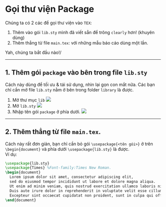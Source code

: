 # Gọi thư viện Package
Chúng ta có 2 các để gọi thư viện vào `TEX`:
  1. Thêm vào gói `lib.sty` mình đã viết sẵn để trông `clearly` hơn! (khuyên dùng)
  2. Thêm thẳng từ file `main.tex`: với những mẫu báo cáo dùng một lần.
  
Yah, chúng ta bắt đầu nào!/

---
## 1. Thêm gói `package` vào bên trong file `lib.sty`
Cách này dùng để tối ưu & tái sử dụng, nhìn lại gọn con mắt nữa. Các bạn chỉ cần mở file `lib.sty` nằm ở bên trong folder `library` là được.
1. Mở thư mục `lib`
![](https://scontent.xx.fbcdn.net/v/t1.15752-9/126816144_403465127358325_4090312606682937689_n.png?_nc_cat=106&ccb=2&_nc_sid=58c789&_nc_ohc=NIk-Ba51lhEAX-MoTm0&_nc_ad=z-m&_nc_cid=0&_nc_ht=scontent.xx&oh=7ab47ad9451590b3136067941a03cd44&oe=5FDCD7CB)
2. Mở `lib.sty`
![](https://scontent.xx.fbcdn.net/v/t1.15752-9/126844480_825448784906119_3612541100103478620_n.png?_nc_cat=105&ccb=2&_nc_sid=58c789&_nc_ohc=slOp474ixp8AX9DVOD6&_nc_ad=z-m&_nc_cid=0&_nc_ht=scontent.xx&oh=26a1f4344244727a2a85bbc76e19bc21&oe=5FDC7676)
3. Nhập tên gói `package` ở phía dưới.
![](https://scontent.xx.fbcdn.net/v/t1.15752-9/126616135_2793982420847890_5302460179283652744_n.png?_nc_cat=103&ccb=2&_nc_sid=58c789&_nc_ohc=kVyWMBt8VtgAX8Ie6mQ&_nc_oc=AQmmfnIkzeP2LktD0gt2aw2Uknnl94CBet5De-XW4XIw2aLQ2cORK02bEwveN4wAcmcK82Jyccp-GxthJCpYyGpM&_nc_ad=z-m&_nc_cid=0&_nc_ht=scontent.xx&oh=b5313c71d1a467fe8686fa23f66b2f2a&oe=5FDE4E59)
---
## 2. Thêm thẳng từ file `main.tex`.
Cách này rất đơn giản, bạn chỉ cần bỏ gói `\usepackage{<tên gói>}` ở trên `\begin{document}` và phía dưới `\usepackage{lib.sty}` là được.\
Ví dụ:
```tex
\usepackage{lib.sty}
\usepackage{Times} %Font-family:Times New Roman.
\begin{document}
  Lorem ipsum dolor sit amet, consectetur adipiscing elit,
  sed do eiusmod tempor incididunt ut labore et dolore magna aliqua.
  Ut enim ad minim veniam, quis nostrud exercitation ullamco laboris nisi ut aliquip ex ea commodo consequat.
  Duis aute irure dolor in reprehenderit in voluptate velit esse cillum dolore eu fugiat nulla pariatur.
  Excepteur sint occaecat cupidatat non proident, sunt in culpa qui officia deserunt mollit anim id est laborum.
\end{document}
```

